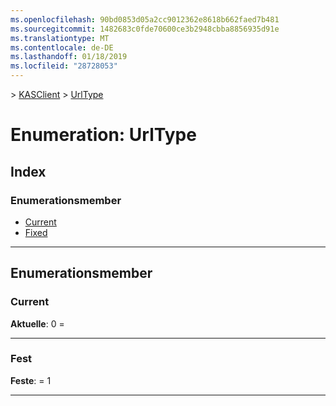 ```yaml
---
ms.openlocfilehash: 90bd0853d05a2cc9012362e8618b662faed7b481
ms.sourcegitcommit: 1482683c0fde70600ce3b2948cbba8856935d91e
ms.translationtype: MT
ms.contentlocale: de-DE
ms.lasthandoff: 01/18/2019
ms.locfileid: "28728053"
---
```

[](../README.md) > [KASClient](../modules/kasclient.md) > [UrlType](../enums/kasclient.urltype.md)

# <a name="enumeration-urltype"></a>Enumeration: UrlType

## <a name="index"></a>Index 

### <a name="enumeration-members"></a>Enumerationsmember

* [Current](kasclient.urltype.md#current)
* [Fixed](kasclient.urltype.md#fixed)

---

## <a name="enumeration-members"></a>Enumerationsmember

<a id="current"></a>

###  <a name="current"></a>Current

**Aktuelle**: 0 =

___

<a id="fixed"></a>

###  <a name="fixed"></a>Fest

**Feste**: = 1

___

